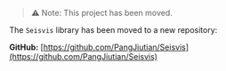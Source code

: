 > ⚠️ Note: This project has been moved.

The `Seisvis` library has been moved to a new repository:

**GitHub:** [https://github.com/PangJiutian/Seisvis](https://github.com/PangJiutian/Seisvis)
